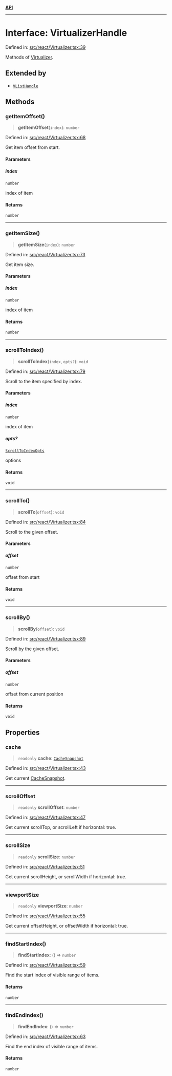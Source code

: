 [**API**](../../API.md)

***

# Interface: VirtualizerHandle

Defined in: [src/react/Virtualizer.tsx:39](https://github.com/inokawa/virtua/blob/dc2f657ff6a1dc801789978a3ca99ff4f4adf618/src/react/Virtualizer.tsx#L39)

Methods of [Virtualizer](../variables/Virtualizer.md).

## Extended by

- [`VListHandle`](VListHandle.md)

## Methods

### getItemOffset()

> **getItemOffset**(`index`): `number`

Defined in: [src/react/Virtualizer.tsx:68](https://github.com/inokawa/virtua/blob/dc2f657ff6a1dc801789978a3ca99ff4f4adf618/src/react/Virtualizer.tsx#L68)

Get item offset from start.

#### Parameters

##### index

`number`

index of item

#### Returns

`number`

***

### getItemSize()

> **getItemSize**(`index`): `number`

Defined in: [src/react/Virtualizer.tsx:73](https://github.com/inokawa/virtua/blob/dc2f657ff6a1dc801789978a3ca99ff4f4adf618/src/react/Virtualizer.tsx#L73)

Get item size.

#### Parameters

##### index

`number`

index of item

#### Returns

`number`

***

### scrollToIndex()

> **scrollToIndex**(`index`, `opts?`): `void`

Defined in: [src/react/Virtualizer.tsx:79](https://github.com/inokawa/virtua/blob/dc2f657ff6a1dc801789978a3ca99ff4f4adf618/src/react/Virtualizer.tsx#L79)

Scroll to the item specified by index.

#### Parameters

##### index

`number`

index of item

##### opts?

[`ScrollToIndexOpts`](ScrollToIndexOpts.md)

options

#### Returns

`void`

***

### scrollTo()

> **scrollTo**(`offset`): `void`

Defined in: [src/react/Virtualizer.tsx:84](https://github.com/inokawa/virtua/blob/dc2f657ff6a1dc801789978a3ca99ff4f4adf618/src/react/Virtualizer.tsx#L84)

Scroll to the given offset.

#### Parameters

##### offset

`number`

offset from start

#### Returns

`void`

***

### scrollBy()

> **scrollBy**(`offset`): `void`

Defined in: [src/react/Virtualizer.tsx:89](https://github.com/inokawa/virtua/blob/dc2f657ff6a1dc801789978a3ca99ff4f4adf618/src/react/Virtualizer.tsx#L89)

Scroll by the given offset.

#### Parameters

##### offset

`number`

offset from current position

#### Returns

`void`

## Properties

### cache

> `readonly` **cache**: [`CacheSnapshot`](CacheSnapshot.md)

Defined in: [src/react/Virtualizer.tsx:43](https://github.com/inokawa/virtua/blob/dc2f657ff6a1dc801789978a3ca99ff4f4adf618/src/react/Virtualizer.tsx#L43)

Get current [CacheSnapshot](CacheSnapshot.md).

***

### scrollOffset

> `readonly` **scrollOffset**: `number`

Defined in: [src/react/Virtualizer.tsx:47](https://github.com/inokawa/virtua/blob/dc2f657ff6a1dc801789978a3ca99ff4f4adf618/src/react/Virtualizer.tsx#L47)

Get current scrollTop, or scrollLeft if horizontal: true.

***

### scrollSize

> `readonly` **scrollSize**: `number`

Defined in: [src/react/Virtualizer.tsx:51](https://github.com/inokawa/virtua/blob/dc2f657ff6a1dc801789978a3ca99ff4f4adf618/src/react/Virtualizer.tsx#L51)

Get current scrollHeight, or scrollWidth if horizontal: true.

***

### viewportSize

> `readonly` **viewportSize**: `number`

Defined in: [src/react/Virtualizer.tsx:55](https://github.com/inokawa/virtua/blob/dc2f657ff6a1dc801789978a3ca99ff4f4adf618/src/react/Virtualizer.tsx#L55)

Get current offsetHeight, or offsetWidth if horizontal: true.

***

### findStartIndex()

> **findStartIndex**: () => `number`

Defined in: [src/react/Virtualizer.tsx:59](https://github.com/inokawa/virtua/blob/dc2f657ff6a1dc801789978a3ca99ff4f4adf618/src/react/Virtualizer.tsx#L59)

Find the start index of visible range of items.

#### Returns

`number`

***

### findEndIndex()

> **findEndIndex**: () => `number`

Defined in: [src/react/Virtualizer.tsx:63](https://github.com/inokawa/virtua/blob/dc2f657ff6a1dc801789978a3ca99ff4f4adf618/src/react/Virtualizer.tsx#L63)

Find the end index of visible range of items.

#### Returns

`number`
